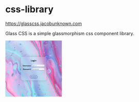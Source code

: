 # css-library

https://glasscss.jacobunknown.com

Glass CSS is a simple glassmorphism css component library.

<img src="screenshots/demo-1.png" width="35%">
